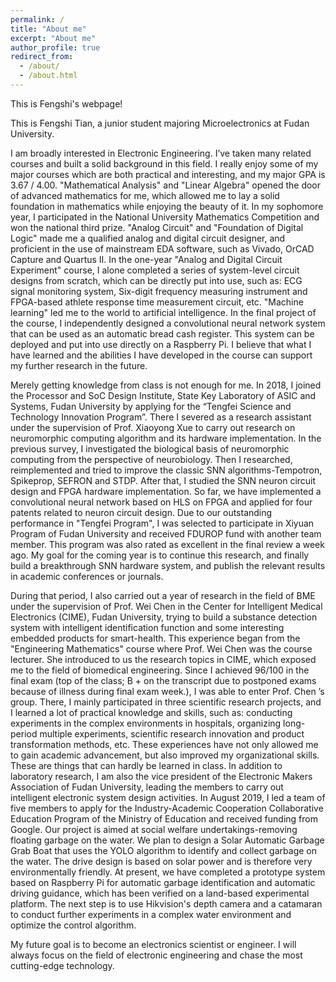 ```yaml
---
permalink: /
title: "About me"
excerpt: "About me"
author_profile: true
redirect_from: 
  - /about/
  - /about.html
---
```


This is Fengshi's webpage!

This is Fengshi Tian, a junior student majoring Microelectronics at Fudan University.

I am broadly interested in Electronic Engineering. I’ve taken many related courses and built a solid background in this field. I really enjoy some of my major courses which are both practical and interesting, and my major GPA is 3.67 / 4.00. "Mathematical Analysis" and "Linear Algebra" opened the door of advanced mathematics for me, which allowed me to lay a solid foundation in mathematics while enjoying the beauty of it. In my sophomore year, I participated in the National University Mathematics Competition and won the national third prize. "Analog Circuit" and "Foundation of Digital Logic" made me a qualified analog and digital circuit designer, and proficient in the use of mainstream EDA software, such as Vivado, OrCAD Capture and Quartus II. In the one-year "Analog and Digital Circuit Experiment" course, I alone completed a series of system-level circuit designs from scratch, which can be directly put into use, such as: ECG signal monitoring system, Six-digit frequency measuring instrument and FPGA-based athlete response time measurement circuit, etc. "Machine learning" led me to the world to artificial intelligence. In the final project of the course, I independently designed a convolutional neural network system that can be used as an automatic bread cash register. This system can be deployed and put into use directly on a Raspberry Pi. I believe that what I have learned and the abilities I have developed in the course can support my further research in the future.

Merely getting knowledge from class is not enough for me. In 2018, I joined the Processor and SoC Design Institute, State Key Laboratory of ASIC and Systems, Fudan University by applying for the “Tengfei Science and Technology Innovation Program”. There I severed as a research assistant under the supervision of Prof. Xiaoyong Xue to carry out research on neuromorphic computing algorithm and its hardware implementation. In the previous survey, I investigated the biological basis of neuromorphic computing from the perspective of neurobiology. Then I researched, reimplemented and tried to improve the classic SNN algorithms-Tempotron, Spikeprop, SEFRON and STDP. After that, I studied the SNN neuron circuit design and FPGA hardware implementation. So far, we have implemented a convolutional neural network based on HLS on FPGA and applied for four patents related to neuron circuit design. Due to our outstanding performance in "Tengfei Program", I was selected to participate in Xiyuan Program of Fudan University and received FDUROP fund with another team member. This program was also rated as excellent in the final review a week ago. My goal for the coming year is to continue this research, and finally build a breakthrough SNN hardware system, and publish the relevant results in academic conferences or journals.

During that period, I also carried out a year of research in the field of BME under the supervision of Prof. Wei Chen in the Center for Intelligent Medical Electronics (CIME), Fudan University, trying to build a substance detection system with intelligent identification function and some interesting embedded products for smart-health. This experience began from the "Engineering Mathematics" course where Prof. Wei Chen was the course lecturer. She introduced to us the research topics in CIME, which exposed me to the field of biomedical engineering. Since I achieved 96/100 in the final exam (top of the class; B + on the transcript due to postponed exams because of illness during final exam week.), I was able to enter Prof. Chen ’s group. There, I mainly participated in three scientific research projects, and I learned a lot of practical knowledge and skills, such as: conducting experiments in the complex environments in hospitals, organizing long-period multiple experiments, scientific research innovation and product transformation methods, etc. These experiences have not only allowed me to gain academic advancement, but also improved my organizational skills. These are things that can hardly be learned in class.
In addition to laboratory research, I am also the vice president of the Electronic Makers Association of Fudan University, leading the members to carry out intelligent electronic system design activities. In August 2019, I led a team of five members to apply for the Industry-Academic Cooperation Collaborative Education Program of the Ministry of Education and received funding from Google. Our project is aimed at social welfare undertakings-removing floating garbage on the water. We plan to design a Solar Automatic Garbage Grab Boat that uses the YOLO algorithm to identify and collect garbage on the water. The drive design is based on solar power and is therefore very environmentally friendly. At present, we have completed a prototype system based on Raspberry Pi for automatic garbage identification and automatic driving guidance, which has been verified on a land-based experimental platform. The next step is to use Hikvision's depth camera and a catamaran to conduct further experiments in a complex water environment and optimize the control algorithm.

My future goal is to become an electronics scientist or engineer. I will always focus on the field of electronic engineering and chase the most cutting-edge technology. 
